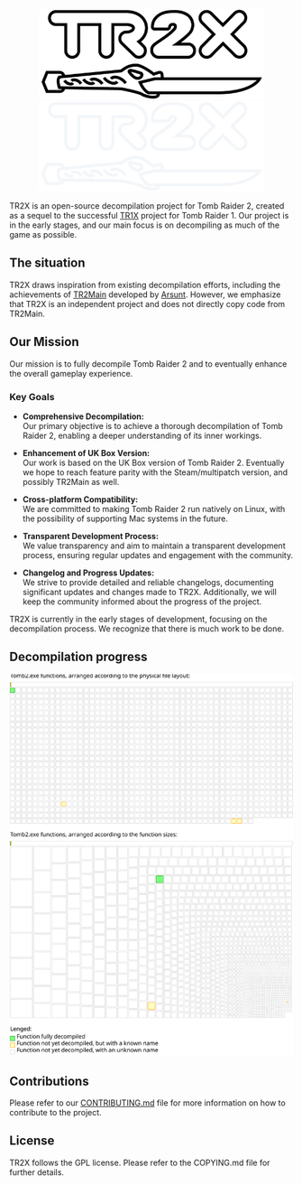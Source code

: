 <p align="center">
<img alt="TR2X logo" src="tools/resources/logo-light-theme.png#gh-light-mode-only" width="400"/>
<img alt="TR2X logo" src="tools/resources/logo-dark-theme.png#gh-dark-mode-only" width="400"/>
</p>

TR2X is an open-source decompilation project for Tomb Raider 2, created as a
sequel to the successful [TR1X](https://github.com/LostArtefacts/TR1X/) project
for Tomb Raider 1. Our project is in the early stages, and our main focus is on
decompiling as much of the game as possible.

## The situation

TR2X draws inspiration from existing decompilation efforts, including the
achievements of [TR2Main](https://github.com/Arsunt/TR2Main) developed by
[Arsunt](https://github.com/Arsunt/). However, we emphasize that TR2X is an
independent project and does not directly copy code from TR2Main.

## Our Mission

Our mission is to fully decompile Tomb Raider 2 and to eventually enhance the
overall gameplay experience.

### Key Goals

- **Comprehensive Decompilation:**  
  Our primary objective is to achieve a thorough decompilation of Tomb Raider
  2, enabling a deeper understanding of its inner workings.

- **Enhancement of UK Box Version:**  
  Our work is based on the UK Box version of Tomb Raider 2. Eventually we hope
  to reach feature parity with the Steam/multipatch version, and possibly
  TR2Main as well.

- **Cross-platform Compatibility:**  
  We are committed to making Tomb Raider 2 run natively on Linux, with the
  possibility of supporting Mac systems in the future.

- **Transparent Development Process:**  
  We value transparency and aim to maintain a transparent development process,
  ensuring regular updates and engagement with the community.

- **Changelog and Progress Updates:**  
  We strive to provide detailed and reliable changelogs, documenting
  significant updates and changes made to TR2X. Additionally, we will keep
  the community informed about the progress of the project.

TR2X is currently in the early stages of development, focusing on the
decompilation process. We recognize that there is much work to be done.

## Decompilation progress

![](docs/progress.svg)

## Contributions

Please refer to our [CONTRIBUTING.md](CONTRIBUTING.md) file for more
information on how to contribute to the project.

## License

TR2X follows the GPL license. Please refer to the COPYING.md file for further
details.
